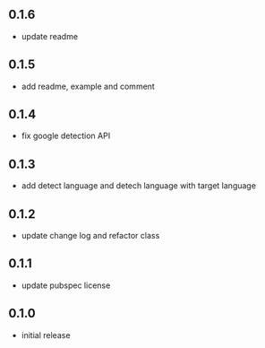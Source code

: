 ## 0.1.6

* update readme

## 0.1.5

* add readme, example and comment

## 0.1.4

* fix google detection API

## 0.1.3

* add detect language and detech language with target language

## 0.1.2

* update change log and refactor class

## 0.1.1

* update pubspec license

## 0.1.0

* initial release